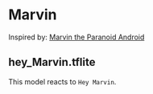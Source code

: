 # Marvin 

Inspired by: [Marvin the Paranoid Android](https://en.wikipedia.org/wiki/Marvin_the_Paranoid_Android)

## hey_Marvin.tflite

This model reacts to `Hey Marvin`.
